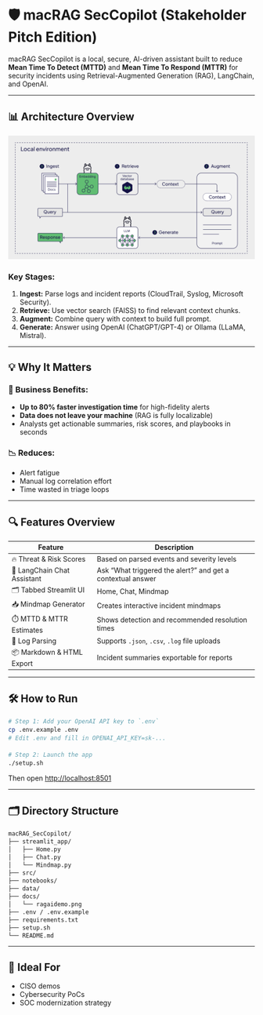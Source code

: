 # 🛡️ macRAG SecCopilot (Stakeholder Pitch Edition)

macRAG SecCopilot is a local, secure, AI-driven assistant built to reduce **Mean Time To Detect (MTTD)** and **Mean Time To Respond (MTTR)** for security incidents using Retrieval-Augmented Generation (RAG), LangChain, and OpenAI.

---

## 📊 Architecture Overview

![RAG Architecture](docs/ragaidemo.png)

### Key Stages:
1. **Ingest:** Parse logs and incident reports (CloudTrail, Syslog, Microsoft Security).
2. **Retrieve:** Use vector search (FAISS) to find relevant context chunks.
3. **Augment:** Combine query with context to build full prompt.
4. **Generate:** Answer using OpenAI (ChatGPT/GPT-4) or Ollama (LLaMA, Mistral).

---

## 💡 Why It Matters

### 🚀 Business Benefits:
- **Up to 80% faster investigation time** for high-fidelity alerts
- **Data does not leave your machine** (RAG is fully localizable)
- Analysts get actionable summaries, risk scores, and playbooks in seconds

### 📉 Reduces:
- Alert fatigue
- Manual log correlation effort
- Time wasted in triage loops

---

## 🔍 Features Overview

| Feature                 | Description |
|------------------------|-------------|
| 🔥 Threat & Risk Scores | Based on parsed events and severity levels |
| 🧠 LangChain Chat Assistant | Ask “What triggered the alert?” and get a contextual answer |
| 🗂️ Tabbed Streamlit UI  | Home, Chat, Mindmap |
| 📥 Mindmap Generator    | Creates interactive incident mindmaps |
| ⏱️ MTTD & MTTR Estimates | Shows detection and recommended resolution times |
| 📄 Log Parsing          | Supports `.json`, `.csv`, `.log` file uploads |
| 📦 Markdown & HTML Export | Incident summaries exportable for reports |

---

## 🛠️ How to Run

```bash
# Step 1: Add your OpenAI API key to `.env`
cp .env.example .env
# Edit .env and fill in OPENAI_API_KEY=sk-...

# Step 2: Launch the app
./setup.sh
```

Then open [http://localhost:8501](http://localhost:8501)

---

## 🗂 Directory Structure

```
macRAG_SecCopilot/
├── streamlit_app/
│   ├── Home.py
│   ├── Chat.py
│   └── Mindmap.py
├── src/
├── notebooks/
├── data/
├── docs/
│   └── ragaidemo.png
├── .env / .env.example
├── requirements.txt
├── setup.sh
└── README.md
```

---

## 👥 Ideal For
- CISO demos
- Cybersecurity PoCs
- SOC modernization strategy